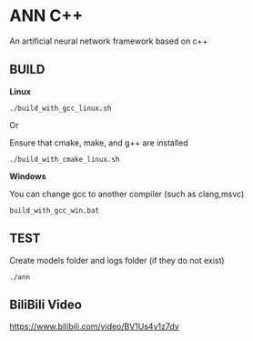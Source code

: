 # ANN C++
An artificial neural network framework based on c++

## BUILD
**Linux**
```
./build_with_gcc_linux.sh
```
Or

Ensure that cmake, make, and g++ are installed
```
./build_with_cmake_linux.sh
```

**Windows**

You can change gcc to another compiler (such as clang,msvc)
```
build_with_gcc_win.bat
```

## TEST

Create models folder and logs folder (if they do not exist)

```
./ann
```

## BiliBili Video

https://www.bilibili.com/video/BV1Us4y1z7dv
